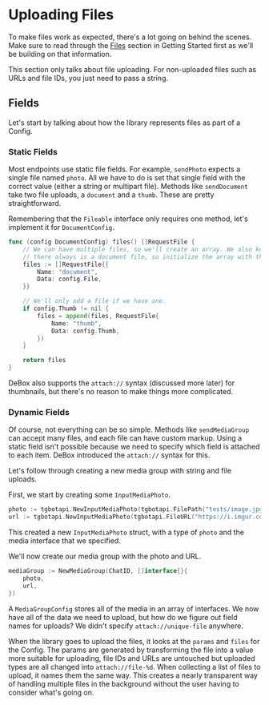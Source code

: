 # Uploading Files

To make files work as expected, there's a lot going on behind the scenes. Make
sure to read through the [Files](../getting-started/files.md) section in
Getting Started first as we'll be building on that information.

This section only talks about file uploading. For non-uploaded files such as
URLs and file IDs, you just need to pass a string.

## Fields

Let's start by talking about how the library represents files as part of a
Config.

### Static Fields

Most endpoints use static file fields. For example, `sendPhoto` expects a single
file named `photo`. All we have to do is set that single field with the correct
value (either a string or multipart file). Methods like `sendDocument` take two
file uploads, a `document` and a `thumb`. These are pretty straightforward.

Remembering that the `Fileable` interface only requires one method, let's
implement it for `DocumentConfig`.

```go
func (config DocumentConfig) files() []RequestFile {
    // We can have multiple files, so we'll create an array. We also know that
    // there always is a document file, so initialize the array with that.
	files := []RequestFile{{
		Name: "document",
		Data: config.File,
	}}

    // We'll only add a file if we have one.
	if config.Thumb != nil {
		files = append(files, RequestFile{
			Name: "thumb",
			Data: config.Thumb,
		})
	}

	return files
}
```

DeBox also supports the `attach://` syntax (discussed more later) for
thumbnails, but there's no reason to make things more complicated.

### Dynamic Fields

Of course, not everything can be so simple. Methods like `sendMediaGroup`
can accept many files, and each file can have custom markup. Using a static
field isn't possible because we need to specify which field is attached to each
item. DeBox introduced the `attach://` syntax for this.

Let's follow through creating a new media group with string and file uploads.

First, we start by creating some `InputMediaPhoto`.

```go
photo := tgbotapi.NewInputMediaPhoto(tgbotapi.FilePath("tests/image.jpg"))
url := tgbotapi.NewInputMediaPhoto(tgbotapi.FileURL("https://i.imgur.com/unQLJIb.jpg"))
```

This created a new `InputMediaPhoto` struct, with a type of `photo` and the
media interface that we specified.

We'll now create our media group with the photo and URL.

```go
mediaGroup := NewMediaGroup(ChatID, []interface{}{
    photo,
    url,
})
```

A `MediaGroupConfig` stores all of the media in an array of interfaces. We now
have all of the data we need to upload, but how do we figure out field names for
uploads? We didn't specify `attach://unique-file` anywhere.

When the library goes to upload the files, it looks at the `params` and `files`
for the Config. The params are generated by transforming the file into a value
more suitable for uploading, file IDs and URLs are untouched but uploaded types
are all changed into `attach://file-%d`. When collecting a list of files to
upload, it names them the same way. This creates a nearly transparent way of
handling multiple files in the background without the user having to consider
what's going on.
